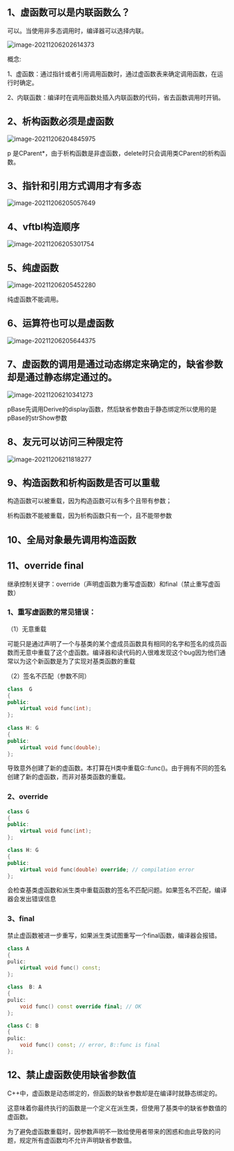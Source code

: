 ## 1、虚函数可以是内联函数么？

可以。当使用非多态调用时，编译器可以选择内联。

![image-20211206202614373](C:\Users\z00585918\AppData\Roaming\Typora\typora-user-images\image-20211206202614373.png)

概念:

1、虚函数：通过指针或者引用调用函数时，通过虚函数表来确定调用函数，在运行时确定。

2、内联函数：编译时在调用函数处插入内联函数的代码，省去函数调用时开销。



## 2、析构函数必须是虚函数

![image-20211206204845975](C:\Users\z00585918\AppData\Roaming\Typora\typora-user-images\image-20211206204845975.png)

p 是CParent*，由于析构函数是非虚函数，delete时只会调用类CParent的析构函数。



## 3、指针和引用方式调用才有多态

![image-20211206205057649](C:\Users\z00585918\AppData\Roaming\Typora\typora-user-images\image-20211206205057649.png)



## 4、vftbl构造顺序

![image-20211206205301754](C:\Users\z00585918\AppData\Roaming\Typora\typora-user-images\image-20211206205301754.png)



## 5、纯虚函数

![image-20211206205452280](C:\Users\z00585918\AppData\Roaming\Typora\typora-user-images\image-20211206205452280.png)

纯虚函数不能调用。



## 6、运算符也可以是虚函数

![image-20211206205644375](C:\Users\z00585918\AppData\Roaming\Typora\typora-user-images\image-20211206205644375.png)



## 7、虚函数的调用是通过动态绑定来确定的，缺省参数却是通过静态绑定通过的。



![image-20211206210341273](C:\Users\z00585918\AppData\Roaming\Typora\typora-user-images\image-20211206210341273.png)



pBase先调用Derive的display函数，然后缺省参数由于静态绑定所以使用的是pBase的strShow参数



## 8、友元可以访问三种限定符

![image-20211206211818277](C:\Users\z00585918\AppData\Roaming\Typora\typora-user-images\image-20211206211818277.png)



## 9、构造函数和析构函数是否可以重载

构造函数可以被重载，因为构造函数可以有多个且带有参数；

析构函数不能被重载，因为析构函数只有一个，且不能带参数



## 10、全局对象最先调用构造函数



## 11、override final

继承控制关键字：override（声明虚函数为重写虚函数）和final（禁止重写虚函数）

### 1、重写虚函数的常见错误：

（1）无意重载

可能只是通过声明了一个与基类的某个虚成员函数具有相同的名字和签名的成员函数而无意中重载了这个虚函数。编译器和读代码的人很难发现这个bug因为他们通常以为这个新函数是为了实现对基类函数的重载

（2）签名不匹配（参数不同）

```c++
class  G
{
public:
	virtual void func(int);
};
 
class H: G
{
public:
	virtual void func(double); 
};
```

导致意外创建了新的虚函数。本打算在H类中重载G::func()。由于拥有不同的签名创建了新的虚函数，而非对基类函数的重载。



### 2、override

```c++
class G
{
public:
	virtual void func(int);
};

class H: G
{
public:
	virtual void func(double) override; // compilation error
};
```

会检查基类虚函数和派生类中重载函数的签名不匹配问题。如果签名不匹配，编译器会发出错误信息



### 3、final

禁止虚函数被进一步重写，如果派生类试图重写一个final函数，编译器会报错。

```c++
class A
{
pulic:
	virtual void func() const;
};

class  B: A
{
pulic:
	void func() const override final; // OK
};

class C: B
{
pulic:
	void func() const; // error, B::func is final
};
```



## 12、禁止虚函数使用缺省参数值

C++中，虚函数是动态绑定的，但函数的缺省参数却是在编译时就静态绑定的。

这意味着你最终执行的函数是一个定义在派生类，但使用了基类中的缺省参数值的虚函数。

为了避免虚函数重载时，因参数声明不一致给使用者带来的困惑和由此导致的问题，规定所有虚函数均不允许声明缺省参数值。